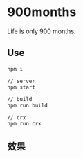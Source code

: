 # 900months

Life is only 900 months.

## Use

```
npm i

// server
npm start

// build
npm run build

// crx
npm run crx
```

## 效果

[](https://github.com/atwxp/900months/raw/master/img/entry.png)
[](https://github.com/atwxp/900months/raw/master/img/year.png)
[](https://github.com/atwxp/900months/raw/master/img/month.png)
[](https://github.com/atwxp/900months/raw/master/img/date.png)
[](https://github.com/atwxp/900months/raw/master/img/grid.png)
